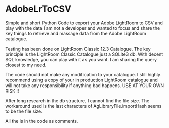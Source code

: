# AdobeLrToCSV
Simple and short Python Code to export your Adobe LightRoom to CSV and play with the data
I am not a developer and wanted to focus and share the key things to retrieve and massage data from the Adobe LightRoom catalogue.

Testing has been done on LightRoom Classic 12.3 Catalogue.
The key principle is the LightRoom Classic Catalogue just a SQLite3 db. With decent SQL knowledge, you can play with it as you want. I am sharing the query closest to my need.

The code should not make any modification to your catalogue. I still highly recommend using a copy of your in production LightRoom catalogue and will not take any responsibility if anything bad happens.
USE AT YOUR OWN RISK !!

After long research in the db structure, I cannot find the file size. The workaround used is the last characters of AgLibraryFile.importHash seems to be the file size. 

All the is in the code as comments.
